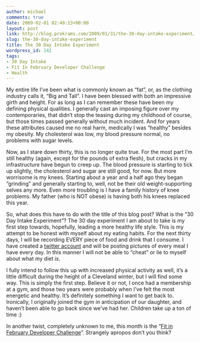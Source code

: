 ```yaml
---
author: michael
comments: true
date: 2009-02-01 02:49:13+00:00
layout: post
link: http://blog.prokrams.com/2009/01/31/the-30-day-intake-experiment/
slug: the-30-day-intake-experiment
title: The 30 Day Intake Experiment
wordpress_id: 142
tags:
- 30 Day Intake
- Fit In February Developer Challenge
- Health
---
```


My entire life I’ve been what is commonly known as “fat”, or, as the clothing industry calls it, “Big and Tall”. I have been blessed with both an impressive girth and height. For as long as I can remember these have been my defining physical qualities. I generally cast an imposing figure over my contemporaries, that didn’t stop the teasing during my childhood of course, but those times passed generally without much incident. And for years these attributes caused me no real harm, medically I was “healthy” besides my obesity. My cholesterol was low, my blood pressure normal, no problems with sugar levels.

 

Now, as I stare down thirty, this is no longer quite true. For the most part I’m still healthy (again, except for the pounds of extra flesh), but cracks in my infrastructure have begun to creep up. The blood pressure is starting to tick up slightly, the cholesterol and sugar are still good, for now. But more worrisome is my knees. Starting about a year and a half ago they began “grinding” and generally starting to, well, not be their old weight-supporting selves any more. Even more troubling is I have a family history of knee problems. My father (who is NOT obese) is having both his knees replaced this year.

 

So, what does this have to do with the title of this blog post? What is the “30 Day Intake Experiment”? The 30 day experiment I am about to take is my first step towards, hopefully, leading a more healthy life style. This is my attempt to be honest with myself about my eating habits. For the next thirty days, I will be recording EVERY piece of food and drink that I consume. I have created a [twitter account](http://twitter.com/mletterle_diet) and will be posting pictures of every meal I have every day. In this manner I will not be able to “cheat” or lie to myself about what my diet _is_.

 

I fully intend to follow this up with increased physical activity as well, it’s a little difficult during the height of a Cleveland winter, but I will find some way. This is simply the first step. Believe it or not, I once had a membership at a gym, and those two years were probably when I’ve felt the most energetic and healthy. It’s definitely something I want to get back to. Ironically, I originally joined the gym in anticipation of our daughter, and haven’t been able to go back since we’ve had her. Children take up a ton of time :) 

 

In another twist, completely unknown to me, this month is the “[Fit in February Developer Challenge](http://calebjenkins.wordpress.com/2009/01/29/official-rules/)”. Strangely apropos don’t you think?
